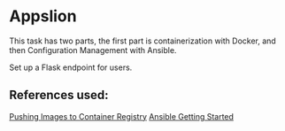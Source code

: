 # Appslion
This task has two parts, the first part is containerization with Docker, and then Configuration Management with Ansible.

Set up a Flask endpoint for users.

## References used:
[Pushing Images to Container Registry](https://dev.to/willvelida/pushing-container-images-to-github-container-registry-with-github-actions-1m6b)
[Ansible Getting Started](https://www.youtube.com/results?search_query=getting+started+with+ansible+01)
